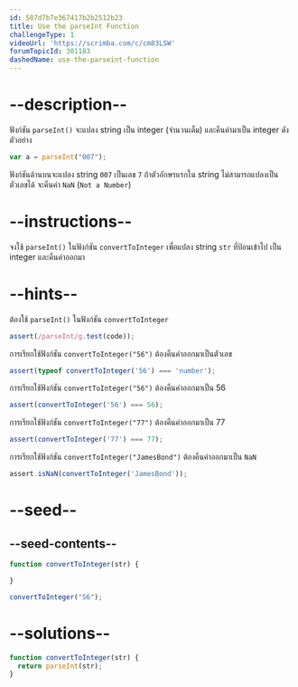 ```yaml
---
id: 587d7b7e367417b2b2512b23
title: Use the parseInt Function
challengeType: 1
videoUrl: 'https://scrimba.com/c/cm83LSW'
forumTopicId: 301183
dashedName: use-the-parseint-function
---
```


# --description--

ฟังก์ชัน `parseInt()` จะแปลง string เป็น integer (จำนวนเต็ม) และคืนค่ามาเป็น integer ดังตัวอย่าง

```js
var a = parseInt("007");
```

ฟังก์ชันด้านบนจะแปลง string `007` เป็นเลข `7` ถ้าตัวอักษรแรกใน string ไม่สามารถแปลงเป็นตัวเลขได้ จะคืนค่า `NaN` (`Not a Number`)

# --instructions--

จงใช้ `parseInt()` ในฟังก์ชัน `convertToInteger` เพื่อแปลง string `str` ที่ป้อนเข้าไป เป็น integer และคืนค่าออกมา

# --hints--

ต้องใช้ `parseInt()` ในฟังก์ชัน `convertToInteger`

```js
assert(/parseInt/g.test(code));
```

การเรียกใช้ฟังก์ชัน `convertToInteger("56")` ต้องคืนค่าออกมาเป็นตัวเลข

```js
assert(typeof convertToInteger('56') === 'number');
```

การเรียกใช้ฟังก์ชัน `convertToInteger("56")` ต้องคืนค่าออกมาเป็น 56

```js
assert(convertToInteger('56') === 56);
```

การเรียกใช้ฟังก์ชัน `convertToInteger("77")` ต้องคืนค่าออกมาเป็น 77

```js
assert(convertToInteger('77') === 77);
```

การเรียกใช้ฟังก์ชัน `convertToInteger("JamesBond")` ต้องคืนค่าออกมาเป็น `NaN`

```js
assert.isNaN(convertToInteger('JamesBond'));
```

# --seed--

## --seed-contents--

```js
function convertToInteger(str) {

}

convertToInteger("56");
```

# --solutions--

```js
function convertToInteger(str) {
  return parseInt(str);
}
```

